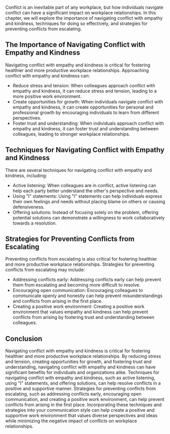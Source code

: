 
Conflict is an inevitable part of any workplace, but how individuals navigate conflict can have a significant impact on workplace relationships. In this chapter, we will explore the importance of navigating conflict with empathy and kindness, techniques for doing so effectively, and strategies for preventing conflicts from escalating.

The Importance of Navigating Conflict with Empathy and Kindness
---------------------------------------------------------------

Navigating conflict with empathy and kindness is critical for fostering healthier and more productive workplace relationships. Approaching conflict with empathy and kindness can:

* Reduce stress and tension: When colleagues approach conflict with empathy and kindness, it can reduce stress and tension, leading to a more positive work environment.
* Create opportunities for growth: When individuals navigate conflict with empathy and kindness, it can create opportunities for personal and professional growth by encouraging individuals to learn from different perspectives.
* Foster trust and understanding: When individuals approach conflict with empathy and kindness, it can foster trust and understanding between colleagues, leading to stronger workplace relationships.

Techniques for Navigating Conflict with Empathy and Kindness
------------------------------------------------------------

There are several techniques for navigating conflict with empathy and kindness, including:

* Active listening: When colleagues are in conflict, active listening can help each party better understand the other's perspective and needs.
* Using "I" statements: Using "I" statements can help individuals express their own feelings and needs without placing blame on others or causing defensiveness.
* Offering solutions: Instead of focusing solely on the problem, offering potential solutions can demonstrate a willingness to work collaboratively towards a resolution.

Strategies for Preventing Conflicts from Escalating
---------------------------------------------------

Preventing conflicts from escalating is also critical for fostering healthier and more productive workplace relationships. Strategies for preventing conflicts from escalating may include:

* Addressing conflicts early: Addressing conflicts early can help prevent them from escalating and becoming more difficult to resolve.
* Encouraging open communication: Encouraging colleagues to communicate openly and honestly can help prevent misunderstandings and conflicts from arising in the first place.
* Creating a positive work environment: Creating a positive work environment that values empathy and kindness can help prevent conflicts from arising by fostering trust and understanding between colleagues.

Conclusion
----------

Navigating conflict with empathy and kindness is critical for fostering healthier and more productive workplace relationships. By reducing stress and tension, creating opportunities for growth, and fostering trust and understanding, navigating conflict with empathy and kindness can have significant benefits for individuals and organizations alike. Techniques for navigating conflict with empathy and kindness, such as active listening, using "I" statements, and offering solutions, can help resolve conflicts in a positive and supportive manner. Strategies for preventing conflicts from escalating, such as addressing conflicts early, encouraging open communication, and creating a positive work environment, can help prevent conflicts from arising in the first place. Incorporating these techniques and strategies into your communication style can help create a positive and supportive work environment that values diverse perspectives and ideas while minimizing the negative impact of conflicts on workplace relationships.
